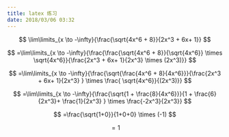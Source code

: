 ```yaml
---
title: latex 练习
date: 2018/03/06 03:32
---
```

$$
\lim\limits_{x \to -\infty}{\frac{\sqrt{4x^6 + 8}}{2x^3 + 6x+ 1}}
$$

$$
=\lim\limits_{x \to -\infty}{\frac{\frac{\sqrt{4x^6 + 8}}{\sqrt{4x^6}} \times \sqrt{4x^6}}{\frac{2x^3 + 6x+ 1}{2x^3} \times (2x^3)}}
$$

$$
=\lim\limits_{x \to -\infty}{\frac{\sqrt{\frac{4x^6 + 8}{4x^6}}}{\frac{2x^3 + 6x+ 1}{2x^3} } \times \frac{ \sqrt{4x^6}}{(2x^3)}}
$$

$$
=\lim\limits_{x \to -\infty}{\frac{\sqrt{1 + \frac{8}{4x^6}}}{1 + \frac{6}{2x^3}+ \frac{1}{2x^3} } \times \frac{-2x^3}{2x^3}}
$$

$$
=\frac{\sqrt{1+0}}{1+0+0} \times (-1)
$$

$$
=1
$$
